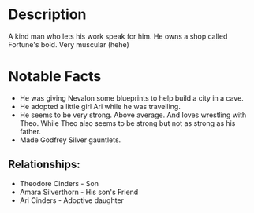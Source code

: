 # Description
A kind man who lets his work speak for him. He owns a shop called Fortune's bold. Very muscular (hehe)

# Notable Facts
-  He was giving Nevalon some blueprints to help build a city in a cave.
- He adopted a little girl Ari while he was travelling.
- He seems to be very strong. Above average. And loves wrestling with Theo. While Theo also seems to be strong but not as strong as his father.
- Made Godfrey Silver gauntlets.

## Relationships:

- Theodore Cinders - Son
- Amara Silverthorn - His son's Friend
- Ari Cinders - Adoptive daughter